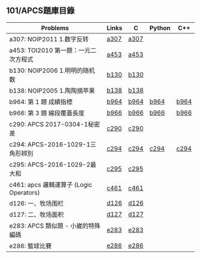 ## 101/APCS題庫目錄

|Problems|Links|C|Python|C++|
|-|-|-|-|-|
|a307: NOIP2011 1.数字反转|[a307](Contents/a307/a307.md)|[a307](Contents/a307/a307.c)|||
|a453: TOI2010 第一題：一元二次方程式|[a453](Contents/a453/a453.md)|[a453](Contents/a453/a453.c)|||
|b130: NOIP2006 1.明明的随机数|[b130](Contents/b130/b130.md)|[b130](Contents/b130/b130.c)|||
|b138: NOIP2005 1.陶陶摘苹果|[b138](Contents/b138/b138.md)|[b138](Contents/b138/b138.c)|||
|b964: 第 1 題 成績指標|[b964](Contents/b964/b964.md)|[b964](Contents/b964/b964.c)|[b964](Contents/b964/b964.py)|[b964](Contents/b964/b964.cpp)|
|b966: 第 3 題 線段覆蓋長度|[b966](Contents/b966/b966.md)|[b966](Contents/b966/b966.c)|[b966](Contents/b966/b966.py)|[b966](Contents/b966/b966.cpp)|
|c290: APCS 2017-0304-1秘密差|[c290](Contents/c290/c290.md)|[c290](Contents/c290/c290.c)|||
|c294: APCS-2016-1029-1三角形辨別|[c294](Contents/c294/c294.md)|[c294](Contents/c294/c294.c)|[c294](Contents/c294/c294.py)|[c294](Contents/c294/c294.cpp)|
|c295: APCS-2016-1029-2最大和|[c295](Contents/c295/c295.md)|[c295](Contents/c295/c295.c)|||
|c461: apcs 邏輯運算子 (Logic Operators)|[c461](Contents/c461/c461.md)|[c461](Contents/c461/c461.c)|||
|d126: 一、牧场围栏|[d126](Contents/d126/d126.md)|[d126](Contents/d126/d126.c)|||
|d127: 二、牧场面积|[d127](Contents/d127/d127.md)|[d127](Contents/d127/d127.c)|||
|e283: APCS 類似題 - 小崴的特殊編碼|[e283](Contents/e283/e283.md)|[e283](Contents/e283/e283.c)|||
|e286: 籃球比賽|[e286](Contents/e286/e286.md)|[e286](Contents/e286/e286.c)||

